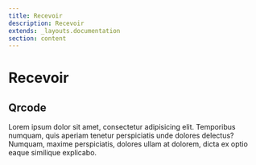 ```yaml
---
title: Recevoir
description: Recevoir
extends: _layouts.documentation
section: content
---
```


# Recevoir

## Qrcode
Lorem ipsum dolor sit amet, consectetur adipisicing elit. Temporibus numquam, quis aperiam tenetur perspiciatis unde dolores delectus? Numquam, maxime perspiciatis, dolores ullam at dolorem, dicta ex optio eaque similique explicabo.